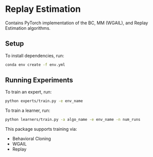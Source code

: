 # Replay Estimation
Contains PyTorch implementation of the BC, MM (WGAIL), and Replay Estimation algorithms.

## Setup
To install dependencies, run:
```bash
conda env create -f env.yml
```

## Running Experiments
To train an expert, run:
```bash
python experts/train.py -e env_name
```

To train a learner, run:
```bash
python learners/train.py -a algo_name -e env_name -n num_runs
```
This package supports training via:
- Behavioral Cloning
- WGAIL
- Replay
